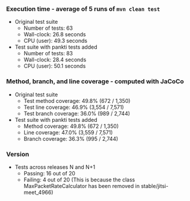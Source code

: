 ### Execution time - average of 5 runs of `mvn clean test`
- Original test suite
  - Number of tests: 63
  - Wall-clock: 26.8 seconds
  - CPU (user): 49.3 seconds
- Test suite with pankti tests added
  - Number of tests: 83
  - Wall-clock: 28.4 seconds
  - CPU (user): 50.1 seconds

### Method, branch, and line coverage - computed with JaCoCo
- Original test suite
  - Test method coverage: 49.8% (672 / 1,350)
  - Test line coverage: 46.9% (3,554 / 7,571)
  - Test branch coverage: 36.0% (989 / 2,744)
- Test suite with pankti tests added
  - Method coverage: 49.8% (672 / 1,350)
  - Line coverage: 47.0% (3,559 / 7,571)
  - Branch coverage: 36.3% (995 / 2,744)

### Version
- Tests across releases N and N+1
  - Passing: 16 out of 20
  - Failing: 4 out of 20 (This is because the class MaxPacketRateCalculator has been removed in stable/jitsi-meet_4966)

